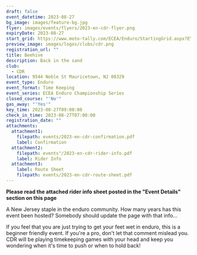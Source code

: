 ```yaml
---
draft: false
event_datetime: 2023-08-27
bg_image: images/feature-bg.jpg
flyer: images/events/flyers/2023-en-cdr-flyer.png
expiryDate: 2023-08-27
start_grid: https://www.moto-tally.com/ECEA/Enduro/StartingGrid.aspx?EY=2023&EID=12
preview_image: images/logos/clubs/cdr.png
registration_url: ""
title: Beehive
description: Back in the sand
club:
  - CDR
location: 9544 Noble St Mauricetown, NJ 08329
event_type: Enduro
event_format: Time Keeping
event_series: ECEA Enduro Championship Series
closed_course: "'No'"
gas_away: "'Yes'"
key_time: 2023-08-27T09:00:00
check_in_time: 2023-08-27T07:00:00
registration_date: ""
attachments:
  attachment1:
    filepath: events/2023-en-cdr-confirmation.pdf
    label: Confirmation
  attachment2:
    filepath: events"/2023-en-cdr-rider-info.pdf
    label: Rider Info
  attachment3:
    label: Route Sheet
    filepath: events/2023-en-cdr-route-sheet.pdf
---
```

**Please read the attached rider info sheet posted in the "Event Details" section on this page**

A New Jersey staple in the enduro community. How many years has this event been hosted? Somebody should update the page with that info... 

If you feel that you are just trying to get your feet wet in enduro, this is a beginner friendly event. If you're a pro, don't let that comment mislead you. CDR will be playing timekeeping games with your head and keep you wondering when it's time to push or when to hold back!